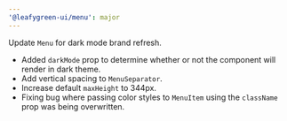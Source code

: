 ```yaml
---
'@leafygreen-ui/menu': major
---
```


Update `Menu` for dark mode brand refresh. 
* Added `darkMode` prop to determine whether or not the component will render in dark theme.
* Add vertical spacing to `MenuSeparator`.
* Increase default `maxHeight` to 344px.
* Fixing bug where passing color styles to `MenuItem` using the `className` prop was being overwritten.